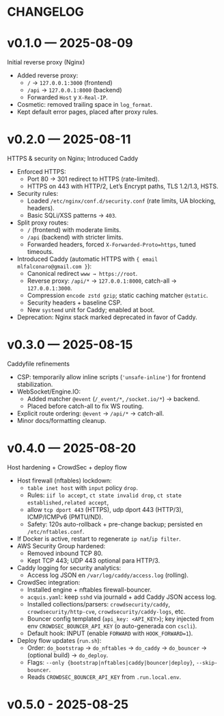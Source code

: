 # CHANGELOG

# v0.1.0 — 2025-08-09
Initial reverse proxy (Nginx)
- Added reverse proxy:
    - `/` → `127.0.0.1:3000` (frontend)
    - `/api` → `127.0.0.1:8000` (backend)
    - Forwarded `Host` y `X-Real-IP`.
- Cosmetic: removed trailing space in `log_format`.
- Kept default error pages, placed after proxy rules.

# v0.2.0 — 2025-08-11
HTTPS & security on Nginx; Introduced Caddy
- Enforced HTTPS:
    - Port 80 → 301 redirect to HTTPS (rate-limited).
    - HTTPS on 443 with HTTP/2, Let’s Encrypt paths, TLS 1.2/1.3, HSTS.
- Security rules:
    - Loaded `/etc/nginx/conf.d/security.conf` (rate limits, UA blocking, headers).
    - Basic SQLi/XSS patterns → `403`.
- Split proxy routes:
    - `/` (frontend) with moderate limits.
    - `/api` (backend) with stricter limits.
    - Forwarded headers, forced `X-Forwarded-Proto=https`, tuned timeouts.
- Introduced Caddy (automatic HTTPS with `{ email mlfalconaro@gmail.com }`):
    - Canonical redirect `www → https://root`.
    - Reverse proxy: `/api/*` → `127.0.0.1:8000`, catch-all → `127.0.0.1:3000`.
    - Compression `encode zstd gzip`; static caching matcher `@static`.
    - Security headers + baseline CSP.
    - New `systemd` unit for Caddy; enabled at boot.
- Deprecation: Nginx stack marked deprecated in favor of Caddy.

# v0.3.0 — 2025-08-15
Caddyfile refinements
- CSP: temporarily allow inline scripts (`'unsafe-inline'`) for frontend stabilization.
- WebSocket/Engine.IO:
    - Added matcher `@event` (`/_event/*`, `/socket.io/*`) → backend.
    - Placed before catch-all to fix WS routing.
- Explicit route ordering: `@event` → `/api/*` → catch-all.
- Minor docs/formatting cleanup.

# v0.4.0 — 2025-08-20
Host hardening + CrowdSec + deploy flow
- Host firewall (nftables) lockdown:
    - `table inet host` with `input` policy `drop`.
    - Rules: `iif lo accept`, `ct state invalid drop`, `ct state established,related accept`,
    - allow `tcp dport 443` (HTTPS), udp dport 443 (HTTP/3), ICMP/ICMPv6 (PMTU/ND).
    - Safety: 120s auto-rollback + pre-change backup; persisted en `/etc/nftables.conf`.
- If Docker is active, restart to regenerate `ip nat`/`ip filter`.
- AWS Security Group hardened:
    - Removed inbound TCP 80.
    - Kept TCP 443; UDP 443 optional para HTTP/3.
- Caddy logging for security analytics:
    - Access log JSON en `/var/log/caddy/access.log` (rolling).
- CrowdSec integration:
    - Installed engine + nftables firewall-bouncer.
    - `acquis.yaml`: keep `sshd` via journald + add Caddy JSON access log.
    - Installed collections/parsers: `crowdsecurity/caddy`, `crowdsecurity/http-cve`, `crowdsecurity/caddy-logs`, etc.
    - Bouncer config templated (`api_key: <API_KEY>`); key injected from env `CROWDSEC_BOUNCER_API_KEY` (o auto-generada con `cscli`).
    - Default hook: INPUT (enable `FORWARD` with `HOOK_FORWARD=1`).
- Deploy flow updates (`run.sh`):
    - Order: `do_bootstrap` → `do_nftables` → `do_caddy` → `do_bouncer` → (optional build) → `do_deploy`.
    - Flags: `--only {bootstrap|nftables|caddy|bouncer|deploy}`, `--skip-bouncer`.
    - Reads `CROWDSEC_BOUNCER_API_KEY` from `.run.local.env`.

# v0.5.0 - 2025-08-25

